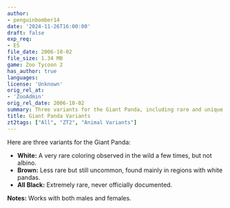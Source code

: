 ```yaml
---
author:
- penguinbomber14
date: '2024-11-26T16:00:00'
draft: false
exp_req:
- ES
file_date: 2006-10-02
file_size: 1.34 MB
game: Zoo Tycoon 2
has_author: true
languages:
license: 'Unknown'
orig_rel_at:
- 'ZooAdmin'
orig_rel_date: 2006-10-02
summary: Three variants for the Giant Panda, including rare and unique colors.
title: Giant Panda Variants
zt2tags: ["All", "ZT2", "Animal Variants"]
---
```

Here are three variants for the Giant Panda:

- **White:** A very rare coloring observed in the wild a few times, but not albino.
- **Brown:** Less rare but still uncommon, found mainly in regions with white pandas.
- **All Black:** Extremely rare, never officially documented.  

**Notes:** Works with both males and females.
